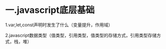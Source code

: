 # 一.javascript底层基础

1.var,let,const声明时发生了什么（变量提升，作用域）

2.javascript数据类型（值类型，引用类型，值类型的存储方式，引用类型存储方式，栈，堆）
